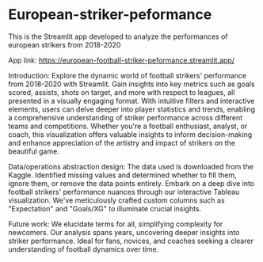 # European-striker-peformance
This is the Streamlit app developed to analyze the performances of european strikers  from 2018-2020

App link: https://european-football-striker-peformance.streamlit.app/

Introduction:  Explore the dynamic world of football strikers' performance from 2018-2020 with Streamlit. Gain insights into key metrics such as goals scored, assists, shots on target, and more with respect to leagues, all presented in a visually engaging format. With intuitive filters and interactive elements, users can delve deeper into player statistics and trends, enabling a comprehensive understanding of striker performance across different teams and competitions. Whether you're a football enthusiast, analyst, or coach, this visualization offers valuable insights to inform decision-making and enhance appreciation of the artistry and impact of strikers on the beautiful game. 

Data/operations abstraction design: The data used is downloaded from the Kaggle. Identified missing values and determined whether to fill them, ignore them, or remove the data points entirely. Embark on a deep dive into football strikers' performance nuances through our interactive Tableau visualization. We've meticulously crafted custom columns such as "Expectation" and "Goals/XG" to illuminate crucial insights.

Future work: We elucidate terms for all, simplifying complexity for newcomers. Our analysis spans years, uncovering deeper insights into striker performance. Ideal for fans, novices, and coaches seeking a clearer understanding of football dynamics over time.
